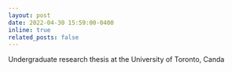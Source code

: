```yaml
---
layout: post
date: 2022-04-30 15:59:00-0400
inline: true
related_posts: false
---
```


Undergraduate research thesis at the University of Toronto, Canda
